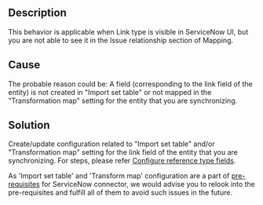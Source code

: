 ## Description

This behavior is applicable when Link type is visible in ServiceNow UI, but you are not able to see it in the Issue relationship section of Mapping.

## Cause

The probable reason could be: A field (corresponding to the link field of the entity) is not created in "Import set table" or not mapped in the "Transformation map" setting for the entity that you are synchronizing.

## Solution

Create/update configuration related to "Import set table" and/or "Transformation map" setting for the link field of the entity that you are synchronizing. For steps, please refer [Configure reference type fields](../../../../connectors/servicenow.md#configure-reference-type-fields).

As 'Import set table' and 'Transform map' configuration are a part of [pre-requisites](../../../../connectors/servicenow.md#prerequisites) for ServiceNow connector, we would advise you to relook into the pre-requisites and fulfill all of them to avoid such issues in the future.

